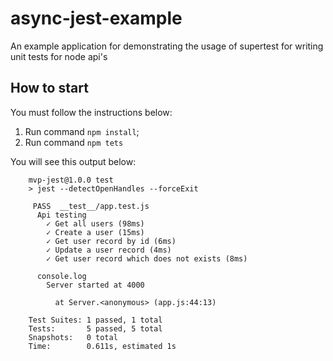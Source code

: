 # async-jest-example

An example application for demonstrating the usage of supertest for writing unit tests for node api's

## How to start

You must follow the instructions below:

1. Run command `npm install`; 
2. Run command `npm tets`

You will see this output below:

```
 	mvp-jest@1.0.0 test
	> jest --detectOpenHandles --forceExit

	 PASS  __test__/app.test.js
	  Api testing
	    ✓ Get all users (98ms)
	    ✓ Create a user (15ms)
	    ✓ Get user record by id (6ms)
	    ✓ Update a user record (4ms)
	    ✓ Get user record which does not exists (8ms)

	  console.log
	    Server started at 4000

	      at Server.<anonymous> (app.js:44:13)

	Test Suites: 1 passed, 1 total
	Tests:       5 passed, 5 total
	Snapshots:   0 total
	Time:        0.611s, estimated 1s
```